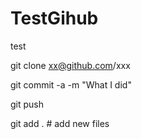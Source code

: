 # TestGihub
test

git clone xx@github.com/xxx  

git commit -a -m "What I did"

git push 

git add .  # add new files
